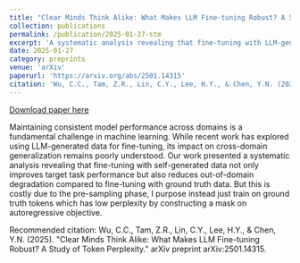 ```yaml
---
title: "Clear Minds Think Alike: What Makes LLM Fine-tuning Robust? A Study of Token Perplexity"
collection: publications
permalink: /publication/2025-01-27-stm
excerpt: 'A systematic analysis revealing that fine-tuning with LLM-generated data not only improves target task performance but also reduces out-of-domain degradation compared to fine-tuning with ground truth data and ways to mitigate it'
date: 2025-01-27
category: preprints
venue: 'arXiv'
paperurl: 'https://arxiv.org/abs/2501.14315'
citation: 'Wu, C.C., Tam, Z.R., Lin, C.Y., Lee, H.Y., & Chen, Y.N. (2025). "Clear Minds Think Alike: What Makes LLM Fine-tuning Robust? A Study of Token Perplexity." arXiv preprint arXiv:2501.14315.'
---
```


<a href='https://arxiv.org/abs/2501.14315'>Download paper here</a>

Maintaining consistent model performance across domains is a fundamental challenge in machine learning. While recent work has explored using LLM-generated data for fine-tuning, its impact on cross-domain generalization remains poorly understood. Our work presented a systematic analysis revealing that fine-tuning with self-generated data not only improves target task performance but also reduces out-of-domain degradation compared to fine-tuning with ground truth data. But this is costly due to the pre-sampling phase, I purpose instead just train on ground truth tokens which has low perplexity by constructing a mask on autoregressive objective.

Recommended citation: Wu, C.C., Tam, Z.R., Lin, C.Y., Lee, H.Y., & Chen, Y.N. (2025). "Clear Minds Think Alike: What Makes LLM Fine-tuning Robust? A Study of Token Perplexity." arXiv preprint arXiv:2501.14315.